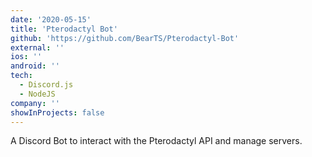 ```yaml
---
date: '2020-05-15'
title: 'Pterodactyl Bot'
github: 'https://github.com/BearTS/Pterodactyl-Bot'
external: ''
ios: ''
android: ''
tech:
  - Discord.js
  - NodeJS
company: ''
showInProjects: false
---
```


A Discord Bot to interact with the Pterodactyl API and manage servers.